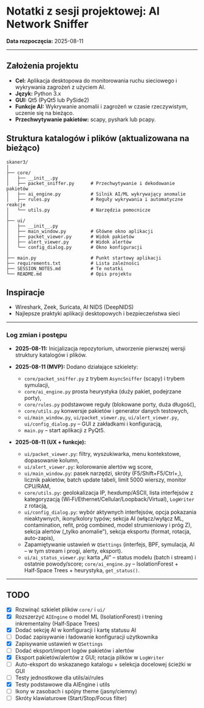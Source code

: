 # Notatki z sesji projektowej: AI Network Sniffer

**Data rozpoczęcia:** 2025-08-11

---

## Założenia projektu

- **Cel:** Aplikacja desktopowa do monitorowania ruchu sieciowego i wykrywania zagrożeń z użyciem AI.
- **Język:** Python 3.x
- **GUI:** Qt5 (PyQt5 lub PySide2)
- **Funkcje AI:** Wykrywanie anomalii i zagrożeń w czasie rzeczywistym, uczenie się na bieżąco.
- **Przechwytywanie pakietów:** scapy, pyshark lub pcapy.

## Struktura katalogów i plików (aktualizowana na bieżąco)

```
skaner3/
│
├── core/
│   ├── __init__.py
│   ├── packet_sniffer.py      # Przechwytywanie i dekodowanie pakietów
│   ├── ai_engine.py           # Silnik AI/ML wykrywający anomalie
│   ├── rules.py               # Reguły wykrywania i automatyczne reakcje
│   └── utils.py               # Narzędzia pomocnicze
│
├── ui/
│   ├── __init__.py
│   ├── main_window.py         # Główne okno aplikacji
│   ├── packet_viewer.py       # Widok pakietów
│   ├── alert_viewer.py        # Widok alertów
│   └── config_dialog.py       # Okno konfiguracji
│
├── main.py                    # Punkt startowy aplikacji
├── requirements.txt           # Lista zależności
├── SESSION_NOTES.md           # Te notatki
└── README.md                  # Opis projektu
```

## Inspiracje

- Wireshark, Zeek, Suricata, AI NIDS (DeepNIDS)
- Najlepsze praktyki aplikacji desktopowych i bezpieczeństwa sieci

---

### Log zmian i postępu

- **2025-08-11:** Inicjalizacja repozytorium, utworzenie pierwszej wersji struktury katalogów i plików.
- **2025-08-11 (MVP):** Dodano działające szkielety:
  - `core/packet_sniffer.py` z trybem `AsyncSniffer` (scapy) i trybem symulacji,
  - `core/ai_engine.py` prosta heurystyka (duży pakiet, podejrzane porty),
  - `core/rules.py` podstawowe reguły (blokowane porty, duża długość),
  - `core/utils.py` konwersje pakietów i generator danych testowych,
  - `ui/main_window.py`, `ui/packet_viewer.py`, `ui/alert_viewer.py`, `ui/config_dialog.py` – GUI z zakładkami i konfiguracją,
  - `main.py` – start aplikacji z PyQt5.

- **2025-08-11 (UX + funkcje):**
  - `ui/packet_viewer.py`: filtry, wyszukiwarka, menu kontekstowe, dopasowanie kolumn,
  - `ui/alert_viewer.py`: kolorowanie alertów wg score,
  - `ui/main_window.py`: pasek narzędzi, skróty (F5/Shift+F5/Ctrl+,), licznik pakietów, batch update tabeli, limit 5000 wierszy, monitor CPU/RAM,
  - `core/utils.py`: geolokalizacja IP, hexdump/ASCII, lista interfejsów z kategoryzacją (Wi‑Fi/Ethernet/Cellular/Loopback/Virtual), `LogWriter` z rotacją,
  - `ui/config_dialog.py`: wybór aktywnych interfejsów, opcja pokazania nieaktywnych, ikony/kolory typów; sekcja AI (włącz/wyłącz ML, contamination, refit, próg combined, model strumieniowy i próg Z), sekcja alertów („tylko anomalie”), sekcja eksportu (format, rotacja, auto-zapis),
  - Zapamiętywanie ustawień w `QSettings` (interfejs, BPF, symulacja, AI – w tym stream i progi, alerty, eksport).
  - `ui/ai_status_viewer.py`: karta „AI” – status modelu (batch i stream) i ostatnie powody/score; `core/ai_engine.py` – IsolationForest + Half‑Space Trees + heurystyka, `get_status()`.


---

## TODO

- [x] Rozwinąć szkielet plików `core/` i `ui/`
- [x] Rozszerzyć `AIEngine` o model ML (IsolationForest) i trening inkrementalny (Half‑Space Trees)
- [x] Dodać sekcję AI w konfiguracji i kartę statusu AI
- [ ] Dodać zapisywanie i ładowanie konfiguracji użytkownika
- [x] Zapisywanie ustawień w `QSettings`
- [ ] Dodać eksport/import logów pakietów i alertów
- [x] Eksport pakietów/alertów z GUI; rotacja plików w `LogWriter`
- [ ] Auto-eksport do wskazanego katalogu + selekcja docelowej ścieżki w GUI
- [ ] Testy jednostkowe dla utils/ai/rules
- [x] Testy podstawowe dla AIEngine i utils
- [ ] Ikony w zasobach i spójny theme (jasny/ciemny)
- [ ] Skróty klawiaturowe (Start/Stop/Focus filter)
